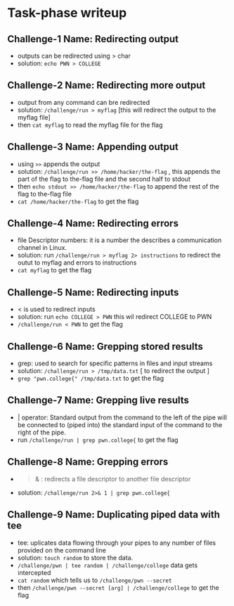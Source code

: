 # Task-phase writeup

## Challenge-1 Name: Redirecting output
- outputs can be redirected using > char
- solution: `echo PWN > COLLEGE`

## Challenge-2 Name: Redirecting more output
- output from any command can bre redirected
- solution:  `/challenge/run > myflag` [this will redirect the output to the myflag file]
- then `cat myflag` to read the myflag file for the flag

## Challenge-3 Name: Appending output
- using `>>` appends the output
- solution: `/challenge/run >> /home/hacker/the-flag` , this appends the part of the flag to the-flag file and the second half to stdout
- then `echo stdout >> /home/hacker/the-flag` to append the rest of the flag to the-flag file
- `cat /home/hacker/the-flag` to get the flag

## Challenge-4 Name: Redirecting errors
- file Descriptor numbers: it is a number the describes a communication channel in Linux.
- solution: run `/challenge/run > myflag 2> instructions` to redirect the outut to myflag and errors to instructions
- `cat myflag` to get the flag 
 
## Challenge-5 Name: Redirecting inputs
- <  is used to redirect inputs
- solution: run `echo COLLEGE > PWN` this wil redirect COLLEGE to PWN
- `/challenge/run < PWN` to get the flag

## Challenge-6 Name: Grepping stored results
- grep: used to search for specific patterns in files and input streams
- solution: `/challenge/run > /tmp/data.txt` [ to redirect the output ]
- `grep "pwn.college{" /tmp/data.txt` to get the flag

## Challenge-7 Name: Grepping live results
- | operator: Standard output from the command to the left of the pipe will be connected to (piped into) the standard input of the command to the right of the pipe.
- run `/challenge/run | grep pwn.college{` to get the flag

## Challenge-8 Name: Grepping errors
 - >& : redirects a file descriptor to another file descriptor
 - solution:  `/challenge/run 2>& 1 | grep pwn.college{`
 
## Challenge-9 Name: Duplicating piped data with tee
- tee: uplicates data flowing through your pipes to any number of files provided on the command line
- solution: `touch random` to store the data.
- `/challenge/pwn | tee random | /challenge/college` data gets intercepted
- `cat random` which tells us to `/challenge/pwn --secret`
- then `/challenge/pwn --secret [arg] | /challenge/college` to get the flag

  
